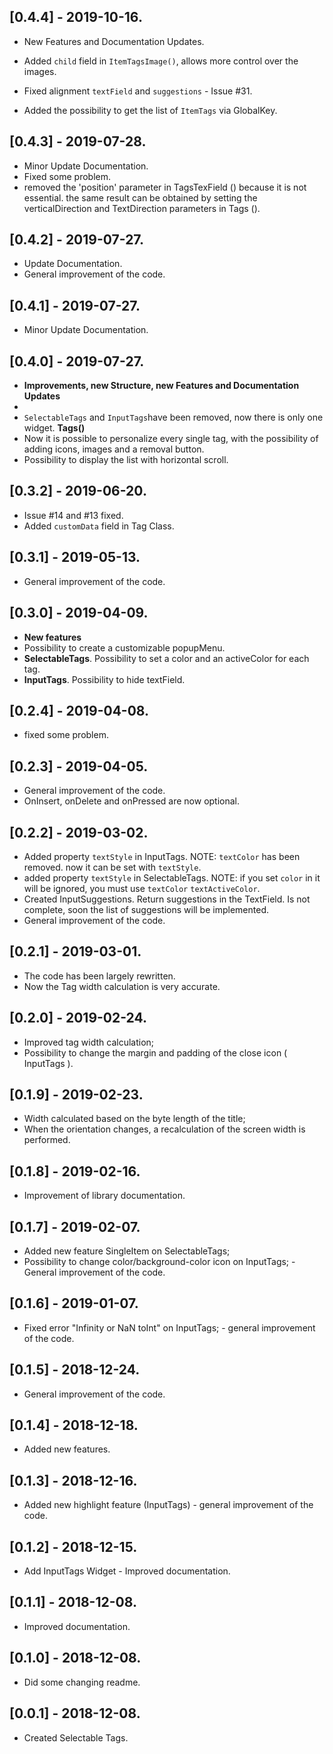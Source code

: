 ## [0.4.4] - 2019-10-16.

* New Features and Documentation Updates.

* Added `child` field in `ItemTagsImage()`, allows more control over the images.
* Fixed alignment `textField` and `suggestions` - Issue #31.
* Added the possibility to get the list of `ItemTags` via GlobalKey<TagsState>.

## [0.4.3] - 2019-07-28.

* Minor Update Documentation.
* Fixed some problem.
* removed the 'position' parameter  in TagsTexField () because it is not essential. the same result can be obtained by setting the verticalDirection and TextDirection parameters in Tags ().

## [0.4.2] - 2019-07-27.

* Update Documentation.
* General improvement of the code.

## [0.4.1] - 2019-07-27.

* Minor Update Documentation.

## [0.4.0] - 2019-07-27.

* **Improvements, new Structure, new Features and Documentation Updates**
*
* `SelectableTags` and `InputTags`have been removed, now there is only one widget. **Tags()**
* Now it is possible to personalize every single tag, with the possibility of adding icons, images and a removal button.
* Possibility to display the list with horizontal scroll.

## [0.3.2] - 2019-06-20.

* Issue #14 and #13 fixed.
* Added `customData` field in Tag Class.

## [0.3.1] - 2019-05-13.

* General improvement of the code.

## [0.3.0] - 2019-04-09.

* **New features**
* Possibility to create a customizable popupMenu.
* **SelectableTags**. Possibility to set a color and an activeColor for each tag.
* **InputTags**. Possibility to hide textField.

## [0.2.4] - 2019-04-08.

* fixed some problem.

## [0.2.3] - 2019-04-05.

* General improvement of the code.
* OnInsert, onDelete and onPressed are now optional.

## [0.2.2] - 2019-03-02.

* Added property `textStyle` in InputTags. NOTE: `textColor` has been removed. now it can be set with `textStyle`.
* added property `textStyle` in SelectableTags. NOTE: if you set `color` in it will be ignored, you must use `textColor` `textActiveColor`.
* Created InputSuggestions. Return suggestions in the TextField. Is not complete, soon the list of suggestions will be implemented.
* General improvement of the code.

## [0.2.1] - 2019-03-01.

* The code has been largely rewritten.
* Now the Tag width calculation is very accurate.

## [0.2.0] - 2019-02-24.

* Improved tag width calculation; 
* Possibility to change the margin and padding of the close icon ( InputTags ).

## [0.1.9] - 2019-02-23.

* Width calculated based on the byte length of the title; 
* When the orientation changes, a recalculation of the screen width is performed.

## [0.1.8] - 2019-02-16.

* Improvement of library documentation.

## [0.1.7] - 2019-02-07.

* Added new feature SingleItem on SelectableTags; 
* Possibility to change color/background-color icon on InputTags; - General improvement of the code.

## [0.1.6] - 2019-01-07.

* Fixed error "Infinity or NaN toInt" on InputTags; - general improvement of the code.

## [0.1.5] - 2018-12-24.

* General improvement of the code.

## [0.1.4] - 2018-12-18.

* Added new features.

## [0.1.3] - 2018-12-16.

* Added new highlight feature (InputTags) - general improvement of the code.

## [0.1.2] - 2018-12-15.

* Add InputTags Widget - Improved documentation.

## [0.1.1] - 2018-12-08.

* Improved documentation.

## [0.1.0] - 2018-12-08.

* Did some changing readme.

## [0.0.1] - 2018-12-08.

* Created Selectable Tags.
